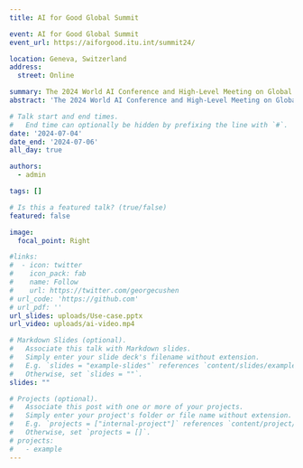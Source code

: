 ```yaml
---
title: AI for Good Global Summit

event: AI for Good Global Summit
event_url: https://aiforgood.itu.int/summit24/

location: Geneva, Switzerland
address:
  street: Online

summary: The 2024 World AI Conference and High-Level Meeting on Global AI Governance is being held July 4-6 in Shanghai with the theme "governing AI for good and for all.
abstract: 'The 2024 World AI Conference and High-Level Meeting on Global AI Governance is being held July 4-6 in Shanghai with the theme "governing AI for good and for all.'

# Talk start and end times.
#   End time can optionally be hidden by prefixing the line with `#`.
date: '2024-07-04'
date_end: '2024-07-06'
all_day: true

authors:
  - admin

tags: []

# Is this a featured talk? (true/false)
featured: false

image:
  focal_point: Right

#links:
#  - icon: twitter
#    icon_pack: fab
#    name: Follow
#    url: https://twitter.com/georgecushen
# url_code: 'https://github.com'
# url_pdf: ''
url_slides: uploads/Use-case.pptx
url_video: uploads/ai-video.mp4

# Markdown Slides (optional).
#   Associate this talk with Markdown slides.
#   Simply enter your slide deck's filename without extension.
#   E.g. `slides = "example-slides"` references `content/slides/example-slides.md`.
#   Otherwise, set `slides = ""`.
slides: ""

# Projects (optional).
#   Associate this post with one or more of your projects.
#   Simply enter your project's folder or file name without extension.
#   E.g. `projects = ["internal-project"]` references `content/project/deep-learning/index.md`.
#   Otherwise, set `projects = []`.
# projects:
#   - example
---
```


<!-- {{% callout note %}}
Click on the **Slides** button above to view the built-in slides feature.
{{% /callout %}} -->

<!-- Slides can be added in a few ways:

- **Create** slides using Hugo Blox Builder's [_Slides_](https://docs.hugoblox.com/reference/content-types/) feature and link using `slides` parameter in the front matter of the talk file
- **Upload** an existing slide deck to `static/` and link using `url_slides` parameter in the front matter of the talk file
- **Embed** your slides (e.g. Google Slides) or presentation video on this page using [shortcodes](https://docs.hugoblox.com/reference/markdown/).

Further event details, including [page elements](https://docs.hugoblox.com/reference/markdown/) such as image galleries, can be added to the body of this page. -->
